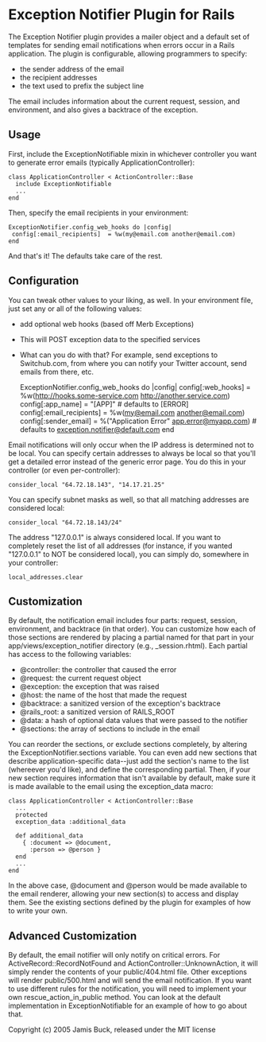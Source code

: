 # Exception Notifier Plugin for Rails

The Exception Notifier plugin provides a mailer object and a default set of
templates for sending email notifications when errors occur in a Rails
application. The plugin is configurable, allowing programmers to specify:

* the sender address of the email
* the recipient addresses
* the text used to prefix the subject line

The email includes information about the current request, session, and
environment, and also gives a backtrace of the exception.

## Usage

First, include the ExceptionNotifiable mixin in whichever controller you want
to generate error emails (typically ApplicationController):

    class ApplicationController < ActionController::Base
      include ExceptionNotifiable
      ...
    end

Then, specify the email recipients in your environment:

  	ExceptionNotifier.config_web_hooks do |config|
	 config[:email_recipients] 	= %w(my@email.com another@email.com)
	end

And that's it! The defaults take care of the rest.

## Configuration

You can tweak other values to your liking, as well. In your environment file,
just set any or all of the following values:
  
* add optional web hooks (based off Merb Exceptions)
* This will POST exception data to the specified services
* What can you do with that? For example, send exceptions to Switchub.com, from where you can notify your Twitter account, send emails from there, etc.


  	ExceptionNotifier.config_web_hooks do |config|
  	  config[:web_hooks] 		= %w(http://hooks.some-service.com http://another.service.com)
  	  config[:app_name] 		= "[APP]" # defaults to [ERROR]
  	  config[:email_recipients] 	= %w(my@email.com another@email.com)
  	  config[:sender_email] 	= %("Application Error" <app.error@myapp.com>) # defaults to exception.notifier@default.com
  	end


Email notifications will only occur when the IP address is determined not to
be local. You can specify certain addresses to always be local so that you'll
get a detailed error instead of the generic error page. You do this in your
controller (or even per-controller):

    consider_local "64.72.18.143", "14.17.21.25"

You can specify subnet masks as well, so that all matching addresses are
considered local:

    consider_local "64.72.18.143/24"

The address "127.0.0.1" is always considered local. If you want to completely
reset the list of all addresses (for instance, if you wanted "127.0.0.1" to
NOT be considered local), you can simply do, somewhere in your controller:

    local_addresses.clear

## Customization

By default, the notification email includes four parts: request, session,
environment, and backtrace (in that order). You can customize how each of those
sections are rendered by placing a partial named for that part in your
app/views/exception_notifier directory (e.g., _session.rhtml). Each partial has
access to the following variables:

* @controller: the controller that caused the error
* @request: the current request object
* @exception: the exception that was raised
* @host: the name of the host that made the request
* @backtrace: a sanitized version of the exception's backtrace
* @rails_root: a sanitized version of RAILS_ROOT
* @data: a hash of optional data values that were passed to the notifier
* @sections: the array of sections to include in the email

You can reorder the sections, or exclude sections completely, by altering the
ExceptionNotifier.sections variable. You can even add new sections that
describe application-specific data--just add the section's name to the list
(whereever you'd like), and define the corresponding partial. Then, if your
new section requires information that isn't available by default, make sure
it is made available to the email using the exception_data macro:

    class ApplicationController < ActionController::Base
      ...
      protected
      exception_data :additional_data

      def additional_data
        { :document => @document,
          :person => @person }
      end
      ...
    end

In the above case, @document and @person would be made available to the email
renderer, allowing your new section(s) to access and display them. See the
existing sections defined by the plugin for examples of how to write your own.

## Advanced Customization

By default, the email notifier will only notify on critical errors. For
ActiveRecord::RecordNotFound and ActionController::UnknownAction, it will
simply render the contents of your public/404.html file. Other exceptions
will render public/500.html and will send the email notification. If you want
to use different rules for the notification, you will need to implement your
own rescue_action_in_public method. You can look at the default implementation
in ExceptionNotifiable for an example of how to go about that.


Copyright (c) 2005 Jamis Buck, released under the MIT license